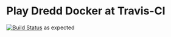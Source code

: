 # Play Dredd Docker at Travis-CI

[![Build Status](https://travis-ci.org/ipostanogov/Play-Dredd-Docker-at-Travis.svg?branch=master)](https://travis-ci.org/ipostanogov/Play-Dredd-Docker-at-Travis) as expected